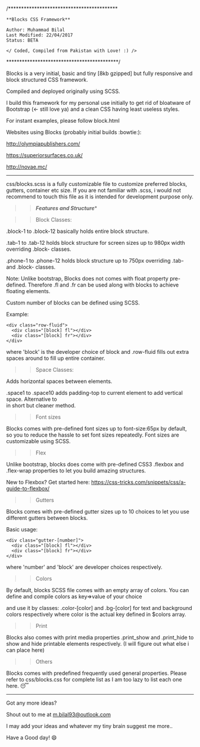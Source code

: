 /******************************************

    **Blocks CSS Framework**

    Author: Muhammad Bilal
    Last Modified: 22/04/2017
    Status: BETA

    </ Coded, Compiled from Pakistan with Love! :) />

*******************************************/

Blocks is a very initial, basic and tiny [8kb gzipped] but fully responsive and block structured CSS framework. 

Compiled and deployed originally using SCSS.

I build this framework for my personal use initially to get rid of bloatware of Bootstrap (<- still love ya) and a clean CSS having least useless styles.

For instant examples, please follow block.html

Websites using Blocks (probably initial builds :bowtie:):

 http://olympiapublishers.com/
 
 https://superiorsurfaces.co.uk/
 
 http://novae.mc/

********************************************************************

css/blocks.scss is a fully customizable file to customize preferred blocks, gutters, container etc size. If you are not familiar with .scss, i would not recommend to touch this file as it is intended for development purpose only.

>>*****Features and Structure******

>>Block Classes:

.block-1 to .block-12 basically holds entire block structure.

.tab-1 to .tab-12 holds block structure for screen sizes up to 980px width overriding .block- classes.

.phone-1 to .phone-12 holds block structure up to 750px overriding .tab- and .block- classes.

Note: Unlike bootstrap, Blocks does not comes with float property pre-defined. Therefore .fl and .fr can be used along with blocks to achieve floating elements.

Custom number of blocks can be defined using SCSS.

Example:
```
<div class="row-fluid">
  <div class="[block] fl"></div>
  <div class="[block] fr"></div>
</div>
```
where 'block' is the developer choice of block and .row-fluid fills out extra spaces around to fill up entire container.

>>Space Classes:

Adds horizontal spaces between elements.

.space1 to .space10 adds padding-top to current element to add vertical space. Alternative to <br> in short but cleaner method.

>>Font sizes

Blocks comes with pre-defined font sizes up to font-size:65px by default, so you to reduce the hassle to set font sizes repeatedly.
Font sizes are customizable using SCSS.

>>Flex

Unlike bootstrap, blocks does come with pre-defined CSS3 .flexbox and .flex-wrap properties to let you build amazing structures.

New to Flexbox? Get started here: https://css-tricks.com/snippets/css/a-guide-to-flexbox/

>>Gutters

Blocks comes with pre-defined gutter sizes up to 10 choices to let you use different gutters between blocks.

Basic usage:

```
<div class="gutter-[number]">
  <div class="[block] fl"></div>
  <div class="[block] fr"></div>
</div>
```

where 'number' and 'block' are developer choices respectively.

>>Colors

By default, blocks SCSS file comes with an empty array of colors. You can define and compile colors as key=>value of your choice

and use it by classes: .color-[color] and .bg-[color] for text and background colors respectively where color is the actual key defined in $colors array.

>>Print

Blocks also comes with print media properties .print_show and .print_hide to show and hide printable elements respectively.
(I will figure out what else i can place here)

>>Others

Blocks comes with predefined frequently used general properties. Please refer to css/blocks.css for complete list as I am too lazy to list each one here.  :sleeping:

**********************************************************************************************************************

Got any more ideas?

Shout out to me at m.bilal93@outlook.com 

I may add your ideas and whatever my tiny brain suggest me more..

Have a Good day!  :smile:

